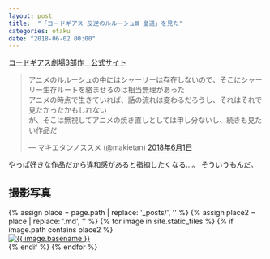```yaml
---
layout: post
title:  "「コードギアス 反逆のルルーシュⅢ 皇道」を見た"
categories: otaku
date: "2018-06-02 00:00"
---
```


[コードギアス劇場3部作　公式サイト](http://www.geass.jp/L-geass/)


<blockquote class="twitter-tweet" data-lang="ja"><p lang="ja" dir="ltr">アニメのルルーシュの中にはシャーリーは存在しないので、そこにシャーリー生存ルートを絡ませるのは相当無理があった<br>アニメの時点で生きていれば、話の流れは変わるだろうし、それはそれで見たかったかもしれない<br>が、そこは無視してアニメの焼き直しとしては申し分ないし、続きも見たい作品だ</p>&mdash; マキエタンノススメ (@makietan) <a href="https://twitter.com/makietan/status/1002574740962271232?ref_src=twsrc%5Etfw">2018年6月1日</a></blockquote>
<script async src="https://platform.twitter.com/widgets.js" charset="utf-8"></script>

やっぱ好きな作品だから違和感があると指摘したくなる...。
そういうもんだ。

## 撮影写真

<div class="trim">
{% assign place = page.path | replace: '_posts/', '' %}
{% assign place2 = place | replace: '.md', '' %}
{% for image in site.static_files %}
  {% if image.path contains place2 %}
    <div class="trim__item">
      <a href="{{ site.baseurl }}{{ image.path }}">
        <img class="trim" src="{{ site.baseurl }}{{ image.path }}" alt="{{ image.basename }}">
      </a>
    </div>
  {% endif %}
{% endfor %}
</div>
